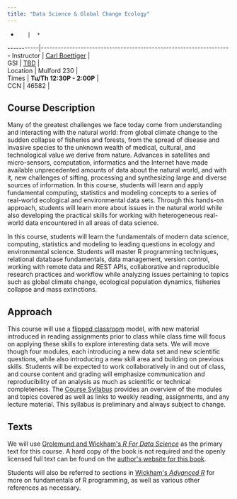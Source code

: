 ```yaml
---
title: "Data Science & Global Change Ecology"
---
```




*        |  *
-----------|-------------------------------------------------------------------
Instructor | [Carl Boettiger](http://carlboettiger.info) <a href="mailto:cboettig@gmail.com" title="email"><i class="fa fa-envelope"></i></a><a href="https://twitter.com/cboettig" title="Twitter"> <i class="fa fa-twitter"></i></a> <a href="https://github.com/cboettig" title="GitHub"><i class="fa fa-github"></i></a> |  
GSI        | [TBD](mailto:) <a href="mailto:" title="email"><i class="fa fa-envelope"></i></a> <a href="https://github.com/" title="GitHub"><i class="fa fa-github"></i></a> |  
Location   |  Mulford 230   |   
Times      | **Tu/Th 12:30P - 2:00P**                 |  
CCN        | 46582                                    |  



## Course Description

Many of the greatest challenges we face today come from understanding and interacting with the natural world: from global climate change to the sudden collapse of fisheries and forests, from the spread of disease and invasive species to the unknown wealth of medical, cultural, and technological value we derive from nature. Advances in satellites and micro-sensors, computation, informatics and the Internet have made available unprecedented amounts of data about the natural world, and with it, new challenges of sifting, processing and synthesizing large and diverse sources of information. In this course, students will learn and apply fundamental computing, statistics and modeling concepts to a series of real-world ecological and environmental data sets. Through this hands-on approach, students will learn more about issues in the natural world while also developing the practical skills for working with heterogeneous real-world data encountered in all areas of data science.

In this course, students will learn the fundamentals of modern data science, computing, statistics and modeling to leading questions in ecology and environmental science. Students will master R programming techniques, relational database fundamentals, data management, version control, working with remote data and REST APIs, collaborative and reproducible research practices and workflow while analyzing issues pertaining to topics such as global climate change, ecological population dynamics, fisheries collapse and mass extinctions.

## Approach

This course will use a [flipped classroom](https://en.wikipedia.org/wiki/Flipped_classroom) model, with new material
introduced in reading assignments prior to class while class time will
focus on applying these skills to explore interesting data sets. We
will move though four modules, each introducing a new data set and
new scientific questions, while also introducing a new skill area and 
building on previous skills. Students will be expected to work collaboratively
in and out of class, and course content and grading will emphasize
communication and reproducibility of an analysis as much as scientific
or technical completeness.  The [Course Syllabus](/syllabus/)
provides an overview of the modules and topics covered as well as links
to weekly reading, assignments, and any lecture material.  This syllabus
is preliminary and always subject to change.

## Texts

We will use [Grolemund and Wickham's *R For Data Science*](http://amzn.to/2aHLAQ1) 
as the primary text for this course. A hard copy of the book is not
required and the openly licensed full text can be found on the [author's website for this book](http://r4ds.had.co.nz/).

Students will also be referred to sections in [Wickham's *Advanced R*](http://adv-r.had.co.nz/) for more on 
fundamentals of R programming, as well as various other references as necessary.

